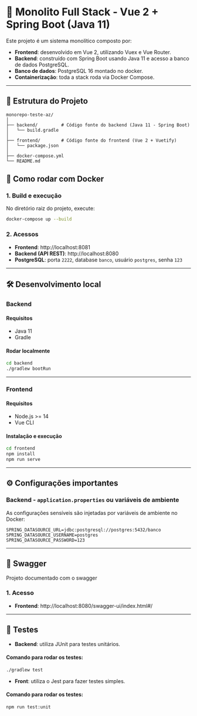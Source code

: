 # 🧱 Monolito Full Stack - Vue 2 + Spring Boot (Java 11)

Este projeto é um sistema monolítico composto por:

- **Frontend**: desenvolvido em Vue 2, utilizando Vuex e Vue Router.
- **Backend**: construído com Spring Boot usando Java 11 e acesso a banco de dados PostgreSQL.
- **Banco de dados**: PostgreSQL 16 montado no docker.
- **Containerização**: toda a stack roda via Docker Compose.

---

## 📁 Estrutura do Projeto

```
monorepo-teste-az/
│
├── backend/         # Código fonte do backend (Java 11 - Spring Boot)
│   └── build.gradle
│
├── frontend/        # Código fonte do frontend (Vue 2 + Vuetify)
│   └── package.json
│
├── docker-compose.yml
└── README.md
```

## 🐳 Como rodar com Docker

### 1. Build e execução

No diretório raiz do projeto, execute:

```bash
docker-compose up --build
```

### 2. Acessos

- **Frontend**: http://localhost:8081
- **Backend (API REST)**: http://localhost:8080
- **PostgreSQL**: porta `2222`, database `banco`, usuário `postgres`, senha `123`

---

## 🛠️ Desenvolvimento local

### Backend

#### Requisitos

- Java 11
- Gradle

#### Rodar localmente

```bash
cd backend
./gradlew bootRun
```

---

### Frontend

#### Requisitos

- Node.js >= 14
- Vue CLI

#### Instalação e execução

```bash
cd frontend
npm install
npm run serve
```

---

## ⚙️ Configurações importantes

### Backend - `application.properties` ou variáveis de ambiente

As configurações sensíveis são injetadas por variáveis de ambiente no Docker:

```properties
SPRING_DATASOURCE_URL=jdbc:postgresql://postgres:5432/banco
SPRING_DATASOURCE_USERNAME=postgres
SPRING_DATASOURCE_PASSWORD=123
```

---

## 📗 Swagger

Projeto documentado com o swagger

### 1. Acesso

- **Frontend**: http://localhost:8080/swagger-ui/index.html#/

---

## 🧪 Testes

- **Backend**: utiliza JUnit para testes unitários.

#### Comando para rodar os testes:

```bash
./gradlew test
```

- **Front**: utiliza o Jest para fazer testes simples.

#### Comando para rodar os testes:

```bash
npm run test:unit
```

